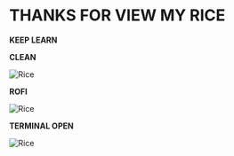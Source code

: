 # THANKS FOR VIEW MY RICE
**KEEP LEARN**

**CLEAN**

![Rice](https://github.com/user-attachments/assets/5599ab6d-1857-44f1-afab-02ec4e3fd47d)



**ROFI**

![Rice](https://github.com/user-attachments/assets/1d43aa7d-a927-4794-8552-0e3811268cc1)



**TERMINAL OPEN**

![Rice](https://github.com/user-attachments/assets/29b42982-35c2-45cd-b6d4-dc9b0f26eaea)

